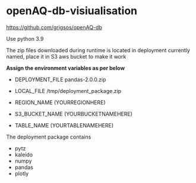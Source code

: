 # openAQ-db-visiualisation
https://github.com/grigsos/openAQ-db

Use python 3.9

The zip files downloaded during runtime is located in deployment currently named, place it in S3 aws bucket to make it work

**Assign the environment variables as per below**

 - DEPLOYMENT_FILE	pandas-2.0.0.zip
   
 - LOCAL_FILE	/tmp/deployment_package.zip

 

 - REGION_NAME	(YOURREGIONHERE)

  

 - S3_BUCKET_NAME	(YOURBUCKETNAMEHERE)

 

 - TABLE_NAME	(YOURTABLENAMEHERE)


The deployment package contains

- pytz
- kaleido
- numpy
- pandas
- plotly
